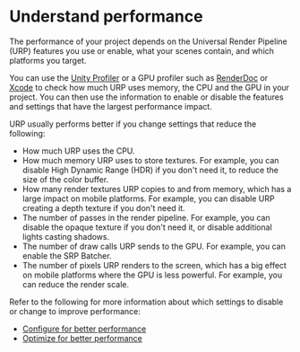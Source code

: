 # Understand performance

The performance of your project depends on the Universal Render Pipeline (URP) features you use or enable, what your scenes contain, and which platforms you target. 

You can use the [Unity Profiler](https://docs.unity3d.com/Manual/Profiler.html) or a GPU profiler such as [RenderDoc](https://docs.unity3d.com/Manual/RenderDocIntegration.html) or [Xcode](https://docs.unity3d.com/Manual/XcodeFrameDebuggerIntegration.html) to check how much URP uses memory, the CPU and the GPU in your project. You can then use the information to enable or disable the features and settings that have the largest performance impact.

URP usually performs better if you change settings that reduce the following:

- How much URP uses the CPU.
- How much memory URP uses to store textures. For example, you can disable High Dynamic Range (HDR) if you don't need it, to reduce the size of the color buffer. 
- How many render textures URP copies to and from memory, which has a large impact on mobile platforms. For example, you can disable URP creating a depth texture if you don't need it.
- The number of passes in the render pipeline. For example, you can disable the opaque texture if you don't need it, or disable additional lights casting shadows.
- The number of draw calls URP sends to the GPU. For example, you can enable the SRP Batcher.
- The number of pixels URP renders to the screen, which has a big effect on mobile platforms where the GPU is less powerful. For example, you can reduce the render scale.

Refer to the following for more information about which settings to disable or change to improve performance:

- [Configure for better performance](configure-for-better-performance.md)
- [Optimize for better performance](optimize-for-better-performance.md)
